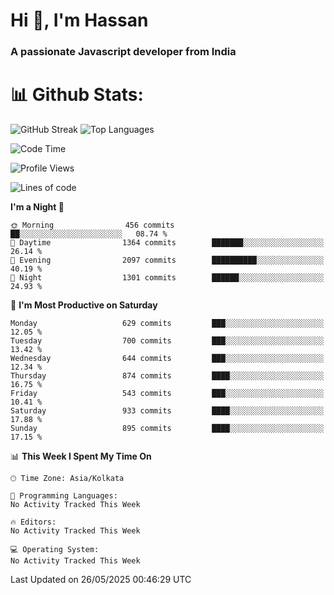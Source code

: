 # Hi 👋, I'm Hassan
### A passionate Javascript developer from India


# 📊 Github Stats:
![GitHub Streak](https://github-readme-streak-stats.herokuapp.com/?user=codeblooded47&theme=dracula&hide_border=false)
![Top Languages](https://github-readme-stats.vercel.app/api/top-langs/?username=codeblooded47&layout=compact&theme=dracula)



<!--START_SECTION:waka-->
![Code Time](http://img.shields.io/badge/Code%20Time-883%20hrs%201%20min-blue)

![Profile Views](http://img.shields.io/badge/Profile%20Views-0-blue)

![Lines of code](https://img.shields.io/badge/From%20Hello%20World%20I%27ve%20Written-23.9%20million%20lines%20of%20code-blue)

**I'm a Night 🦉** 

```text
🌞 Morning                456 commits         ██░░░░░░░░░░░░░░░░░░░░░░░   08.74 % 
🌆 Daytime                1364 commits        ███████░░░░░░░░░░░░░░░░░░   26.14 % 
🌃 Evening                2097 commits        ██████████░░░░░░░░░░░░░░░   40.19 % 
🌙 Night                  1301 commits        ██████░░░░░░░░░░░░░░░░░░░   24.93 % 
```
📅 **I'm Most Productive on Saturday** 

```text
Monday                   629 commits         ███░░░░░░░░░░░░░░░░░░░░░░   12.05 % 
Tuesday                  700 commits         ███░░░░░░░░░░░░░░░░░░░░░░   13.42 % 
Wednesday                644 commits         ███░░░░░░░░░░░░░░░░░░░░░░   12.34 % 
Thursday                 874 commits         ████░░░░░░░░░░░░░░░░░░░░░   16.75 % 
Friday                   543 commits         ███░░░░░░░░░░░░░░░░░░░░░░   10.41 % 
Saturday                 933 commits         ████░░░░░░░░░░░░░░░░░░░░░   17.88 % 
Sunday                   895 commits         ████░░░░░░░░░░░░░░░░░░░░░   17.15 % 
```


📊 **This Week I Spent My Time On** 

```text
🕑︎ Time Zone: Asia/Kolkata

💬 Programming Languages: 
No Activity Tracked This Week

🔥 Editors: 
No Activity Tracked This Week

💻 Operating System: 
No Activity Tracked This Week
```


 Last Updated on 26/05/2025 00:46:29 UTC
<!--END_SECTION:waka-->

